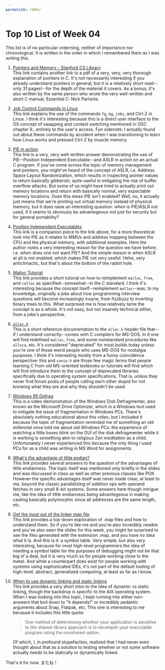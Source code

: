 ```yaml
---
permalink: /W04/
---
```


# Top 10 List of Week 04
This list is of no particular orderning, neither of importance nor chronological. It is written in the order in which I remembered them as I was writing this.

1. [Pointers and Memory - Stanford CS Library](http://cslibrary.stanford.edu/102/)<br>
This link contains another link to a pdf of a very, very, very thorough explanation of pointers in C. 
It's not necessarily interesting if you already understand pointers in general, but it is a relatively short read--only 31 pages!--for the depth of the material it covers.
As a bonus, it's also written by the same person who wrote the very well-written and short C manual, Essential C: Nick Parlante.

2. [Job Control Commands in Linux](https://www.thegeekdiary.com/understanding-the-job-control-commands-in-linux-bg-fg-and-ctrlz/)<br>
This link explains the use of the commands `fg`, `bg`, `jobs`, and Ctrl-Z in Linux.
I think it's interesting because this is a direct user interface to the OS concept of swapping and context switching mentioned in OSC chapter 9., entirely to the user's access.
Fun sidenote: I actually found out about these commands by accident when I was transitioning to learn how Linux works and pressed Ctrl-Z by muscle memory.

3. [PIE in action](https://stackoverflow.com/a/51308031)<br>
This link is a very, very well-written answer demonstrating the use of PIE--Position Independent Executable--and ASLR in action on an actual C program.
If you've come across the topic of memory management and pointers, you might've heard of the concept of ASLR, i.e. Address Space Layout Randomization, which results in inspecting pointer values to return basically gibberish; quite useful in mitigating the risk of buffer overflow attacks.
But some of us might have tried to actually print out memory locations and return with basically normal, very expectable memory locations.
Does this mean PIE isn't enabled?
Well, no, it actually just means that we're printing out virtual memory instead of physical memory, but it does raise an interesting question: *when* is PIE/ASLR not used, if it seems to obviously be advantegeous not just for security but for general portability?

4. [Position Independent Executables](https://blog.fpmurphy.com/2008/06/position-independent-executables)<br>
This link is a companion piece to the link above, for a more theoretical look into PIE as it relates to MMUs and address mapping between the CPU and the physical memory, with additional examples.
Here the author notes a very interesting reason for the question we have before, i.e. when does one *not* want PIE?
And the simple reason is when ASLR at all is not enabled, which makes PIE not very useful.
Hehe, very anticlimactic, but that's about the bottom of the rabbit hole.

5. [Malloc Tutorial](https://danluu.com/malloc-tutorial/)<br>
This link provides a short tutorial on how to reimplement `malloc`, `free`, and `calloc` as specified--somewhat--in the C standard.
I think it's interesting because the concept itself--reimplement `malloc`--was, to my knowledge, originally a joke about how programming interview questions will become increasingly insane, from fizzbuzz to inverting binary trees to this.
What surprised me is how relatively tame the concept is as a whole. It's not easy, but not insanely technical either, from a joke's perspective.

6. [`alloc.h`](https://en.wikibooks.org/wiki/C_Programming/MS_Windows_Reference/alloc.h)<br>
This is a short reference documentation to the `alloc.h` header file that--if I understand correctly--comes with C compilers for MS-DOS.
In it one will find redefined `malloc`, `free`, and some nonstandard procedures like `alloca`, etc.
It's considered "deprecated" for most builds today unless you're one of those weird people who uses MS-DOS for nostalgia purposes.
I think it's interesting mostly from a funny coincidence perspective: this and `conio.h` are those few magic terms that people learning C from old MS-oriented textbooks or tutorials will find which will first introduce them to the concept of deprecated libraries specifically due to operating system specifications.
That is, unless they never find forum posts of people calling each other stupid for not knowing what they are and why they shouldn't be used.

7. [Windows 95 Defrag](https://www.youtube.com/watch?v=kPv1gQ5Rs8A)<br>
This is a video demonstration of the Windows Disk Defragmenter, also known as the Microsoft Drive Optimizer, which is a Windows tool used to mitigate the issue of fragmentation in Windows PCs.
There's absolutely nothing educational about this video, but I included it because the topic of fragmentation reminded me of something an old millennial once told me about old Windows PCs: the experience of watching a little boxes blink on the GUI of the disk defragmenter while it is working is something akin to religious Zen meditation as a child.
Unfortunately I never experienced this because the only thing I used PCs for as a child was writing in MS Word for assignments.

8. [What's the advantage of little endian?](https://softwareengineering.stackexchange.com/questions/95556/what-is-the-advantage-of-little-endian-format)<br>
This link provides several answers to the question of the advantages of little endianness.
The topic itself was mentioned only briefly in the slides and was discussed in class as well as other previous classes like POK.
However the specific advantages itself was never made clear, at least to me, beyond the classic parallelizing of addition ops with operand fetches in very small 8-bit systems.
Some answers here though intrigue me, like the idea of little endianness being advantegeous in making casting basically polymorphic since all addresses are the same length, etc.

9. [Get the most out of the linker map file](https://interrupt.memfault.com/blog/get-the-most-out-of-the-linker-map-file)<br>
This link provides a top-down exploration of .map files and how to understand them.
So if you're like me and you're also incredibly newbie and you've also seen the slides for this week, you might be surprised to see the files generated with the extension .map, and you have no idea what it is.
And this is it: a symbol table.
Very simple, but also very interesting, because for most high-level programmers the idea of needing a symbol table for the purposes of debugging might not be that big of a deal, but it is very much so for people working close to the metal.
And while a counterpart does exist for people working with systems using sophisticated IDEs, it's not part of the default tooling of high-level, abstract, generalized computing; at least as far as I know.

10. [When to use dynamic linking and static linking](https://www.ibm.com/support/knowledgecenter/ssw_aix_72/performance/when_dyn_linking_static_linking.html)<br>
This link provides a very short intro to the idea of dynamic vs static linking, though the backdrop is specific to the AIX operating system.
When I was looking into this topic, I kept running into either non-answers that boil down to "it depends!" or incredibly pedantic arguments about Snap, Flatpak, etc.
This one is interesting to me because it includes this little quote:
	> One method of determining whether your application is sensitive to the shared-library approach is to recompile your executable program using the nonshared option.
	
	Of which, I, in profound stupefaction, realized that I had never even thought about that as a solution to testing whether or not some software actually *needs* to be statically or dynamically linked.

That's it for now. またね！
